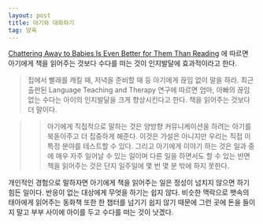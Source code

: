 ```yaml
---
layout: post
title: 아기와 대화하기
tag: 양육
---
```

[Chattering Away to Babies Is Even Better for Them Than Reading](http://nymag.com/scienceofus/2015/01/importance-of-chattering-away-to-babies.html) 에 따르면 아기에게 책을 읽어주는 것보다  수다를 떠는 것이 인지발달에 효과적이라고 한다.  
> 집에서 빨래를 캐킬 때, 저녁을 준비할 때  등 아기에게 끊임 없이 말을 하라. 최근 출판된 Language Teaching and Therapy 연구에 따르면 엄마, 아빠의 끊임 없는 수다는 아이의 인지발달을 크게 향상시킨다고 한다. 책을 읽어주는 것보다 더 말이다.  

>> 아기에게 직접적으로 말하는 것은 양방향 커뮤니케이션을 하려는 아기를 북돋아주고 더 집중하게 해준다. 이것은 가설은 아니지만 우리는 직접 이 특정 분야를 테스트할 수 있다. 그리고 아기에게 이야기 하는 것은 일과 중에 매우 자주 일어날 수 있는 일이며 다른 일을 하면서도 할 수 있는 반면 책을 읽어주는 것은 단지 일주일에 몇 번 몇 분 밖에 하지 못한다.  

개인적인 경험으로 말하자면 아기에게 책을 읽어주는 일은 정성이 넘치지 않으면 하기 힘든 일이다. 반응이 없는 대상에게 무엇을 하기는 쉽지 않다. 비슷한 맥락으로 뱃속의 태아에게 읽어주는 동화책 또한 한 챕터를 넘기기 쉽지 않기 때문에 그런 곳에 돈을 들이지 말고 부부 사이에 아이를 두고 수다를 떠는 것이 낫겠다.
